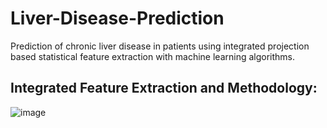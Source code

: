 # Liver-Disease-Prediction

Prediction of chronic liver disease in patients using integrated projection  based statistical feature extraction with machine learning algorithms.

## Integrated Feature Extraction and Methodology:

![image](https://github.com/user-attachments/assets/f098e94e-c2f5-409f-8ef9-b55b3d0787f1)



